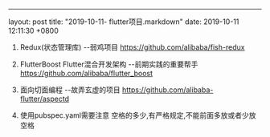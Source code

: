 ---
layout: post
title:  "2019-10-11- flutter项目.markdown"
date:   2019-10-11 12:11:30 +0800

1. Redux(状态管理库) --弱鸡项目
https://github.com/alibaba/fish-redux

2. FlutterBoost Flutter混合开发架构 --前期实践的重要帮手
https://github.com/alibaba/flutter_boost

3. 面向切面编程 --故弄玄虚的项目
https://github.com/alibaba-flutter/aspectd
 
4. 使用pubspec.yaml需要注意
空格的多少,有严格规定,不能前面多放或者少放空格
    